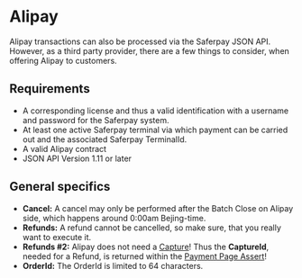 # Alipay
Alipay transactions can also be processed via the Saferpay JSON API. However, as a third party provider, there are a few things to consider, when offering Alipay to customers.

## <a name="alipay-requirement"></a> Requirements

* A corresponding license and thus a valid identification with a username and password for the Saferpay system.
* At least one active Saferpay terminal via which payment can be carried out and the associated Saferpay TerminalId.
*	A valid Alipay contract
*	JSON API Version 1.11 or later 

## <a name="alipay-general"></a> General specifics

+ **Cancel:** A cancel may only be performed after the Batch Close on Alipay side, which happens around 0:00am Bejing-time.
+ **Refunds:** A refund cannot be cancelled, so make sure, that you really want to execute it.
+ **Refunds #2:** Alipay does not need a <a href="https://saferpay.github.io/jsonapi/#Payment_v1_Transaction_Capture">Capture</a>! Thus the **CaptureId**, needed for a Refund, is returned within the <a href="https://saferpay.github.io/jsonapi/#Payment_v1_PaymentPage_Assert">Payment Page Assert</a>!
+ **OrderId:** The OrderId is limited to 64 characters.

